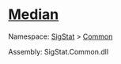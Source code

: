 # [Median](./MathHelper-100663401.md)

Namespace: [SigStat]() > [Common](./../README.md)

Assembly: SigStat.Common.dll


